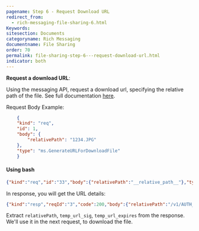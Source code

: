 ```yaml
---
pagename: Step 6 - Request Download URL
redirect_from:
  - rich-messaging-file-sharing-6.html
Keywords:
sitesection: Documents
categoryname: Rich Messaging
documentname: File Sharing
order: 70
permalink: file-sharing-step-6---request-download-url.html
indicator: both
---
```


**Request a download URL**:

Using the messaging API, request a download url, specifying the relative path of the file. See full documentation [here](consumer-int-msg-generate-temp-download-url.html).


Request Body Example:

```json
	{
  	"kind": "req",
  	"id": 1,
  	"body": {
    	"relativePath": "1234.JPG"
  	},
  	"type": "ms.GenerateURLForDownloadFile"
	}
```

#### Using bash

```json
{"kind":"req","id":"33","body":{"relativePath":"__relative_path__"},"type":"ms.GenerateURLForDownloadFile"}
```

In response, you will get the URL details:

```json
{"kind":"resp","reqId":"3","code":200,"body":{"relativePath":"/v1/AUTH_async-images/qa57221676/8a66a22f-81ee-4447-b92f-78e9c3ecc819.PNG","queryParams":{"temp_url_sig":"6f52625b7f148325071c2518c714109134acd7a3","temp_url_expires":"1474973420"}},"type":"ms.BaseGenerateURLResponse"}
```

Extract `relativePath`, `temp_url_sig`, `temp_url_expires` from the response. We'll use it in the next request, to download the file.
